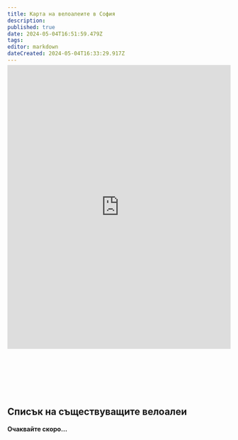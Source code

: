 ```yaml
---
title: Карта на велоалеите в София
description: 
published: true
date: 2024-05-04T16:51:59.479Z
tags: 
editor: markdown
dateCreated: 2024-05-04T16:33:29.917Z
---
```


> Актуална към **04.05.2024**
{.is-info}

## Софенхаген
<iframe loading="lazy" src="https://www.sofenhagen.com/" width="100%" height="640"  style="position:relative; top:-100px;" frameborder="0" marginwidth="0" marginheight="0" scrolling="no"></iframe>

## Списък на съществуващите велоалеи
            
**Очаквайте скоро…**








